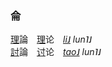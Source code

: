 
### 侖

[理]()論　[理]()论　_[li˩]() lun˥˩_   
[討]()論　[讨]()论　_[tao˩]() lun˥˩_   



<!--
<big>[緊]()急</big>　_[gin3]()giv2_　urgent. emergency.   
<big>急[劇]()</big>　_giv2[gyh4]()_　sudden. rapid.
-->








